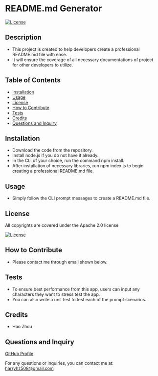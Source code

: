 
# README.md Generator

[![License](https://img.shields.io/badge/License-Apache_2.0-blue.svg)](https://choosealicense.com/licenses/apache-2.0/)

## Description
- This project is created to help developers create a professional README.md file with ease.
- It will ensure the coverage of all necessary documentations of project for other developers to utilize.


## Table of Contents

- [Installation](#installation)
- [Usage](#usage)
- [License](#license)
- [How to Contribute](#how-to-contribute)
- [Tests](#tests)
- [Credits](#credits)
- [Questions and Inquiry](#questions-and-inquiry)

## Installation
- Download the code from the repository.
- Install node.js if you do not have it already.
- In the CLI of your choice, run the command npm install.
- After installation of necessary libraries, run npm index.js to begin creating a professional README.md file.


## Usage
- Simply follow the CLI prompt messages to create a README.md file.


## License
All copyrights are covered under the Apache 2.0 license

[![License](https://img.shields.io/badge/License-Apache_2.0-blue.svg)](https://choosealicense.com/licenses/apache-2.0/)

## How to Contribute
- Please contact me through email shown below.


## Tests
- To ensure best performance from this app, users can input any characters they want to stress test the app.
- You can also write a unit test to test each of the prompt scenarios.


## Credits
- Hao Zhou


## Questions and Inquiry
[GitHub Profile](#https://github.com/roflmelon)

For any questions or inquiries, you can contact me at:
harryhz508@gmail.com
